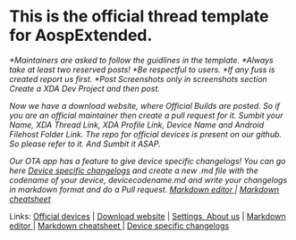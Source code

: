 # **This is the official thread template for AospExtended.**

_*Maintainers are asked to follow the guidlines in the template. *Always take at least two reserved posts! *Be respectful to users. *If any fuss is created report us first. *Post Screenshots only in screenshots section *Create a XDA Dev Project and then post.*_

_*Now we have a download website, where Official Builds are posted. So if you are an official maintainer then create a pull request for it. Sumbit your Name, XDA Thread Link, XDA Profile Link, Device Name and Android Filehost Folder Link. The repo for official devices is present on our github. So please refer to it. And Sumbit it ASAP.*_

_*Our OTA app has a feature to give device specific changelogs! You can go here [Device specific changelogs](https://github.com/AospExtended-Devices/Changelogs) and create a new .md file with the codename of your device, devicecodename.md and write your changelogs in markdown format and do a Pull request.*
[Markdown editor ](http://dillinger.io/) | [Markdown cheatsheet ](https://github.com/adam-p/markdown-here/wiki/Markdown-Cheatsheet)_

Links:
[Official devices](https://github.com/AospExtended/official_devices) | [Download website](http://downloads.aospextended.com/) |
[Settings, About us](https://github.com/AospExtended/platform_packages_apps_Settings/edit/7.1.1/res/values/device_maintainers_arrays.xml) | [Markdown editor ](http://dillinger.io/) | [Markdown cheatsheet ](https://github.com/adam-p/markdown-here/wiki/Markdown-Cheatsheet) | [Device specific changelogs](https://github.com/AospExtended-Devices/Changelogs)  
